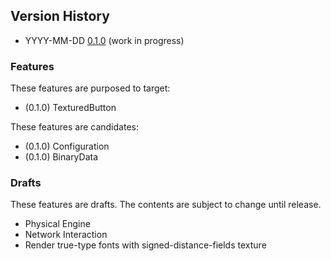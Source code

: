 ## Version History

- YYYY-MM-DD [0.1.0](0.1.0.md) (work in progress)

### Features

These features are purposed to target:

- (0.1.0) TexturedButton

These features are candidates:

- (0.1.0) Configuration
- (0.1.0) BinaryData

### Drafts

These features are drafts. The contents are subject to change until release.

- Physical Engine
- Network Interaction
- Render true-type fonts with signed-distance-fields texture
